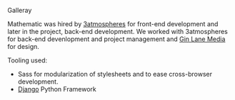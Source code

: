 Galleray

Mathematic was hired by [3atmospheres](http://www.3atmospheres.com) for front-end development and later in the project, back-end development. We worked with 3atmospheres for back-end devenlopment and project management and [Gin Lane Media](http://ginlanemedia.com) for design.

Tooling used:

* Sass for modularization of stylesheets and to ease cross-browser development.
* [Django](http://django.com) Python Framework
